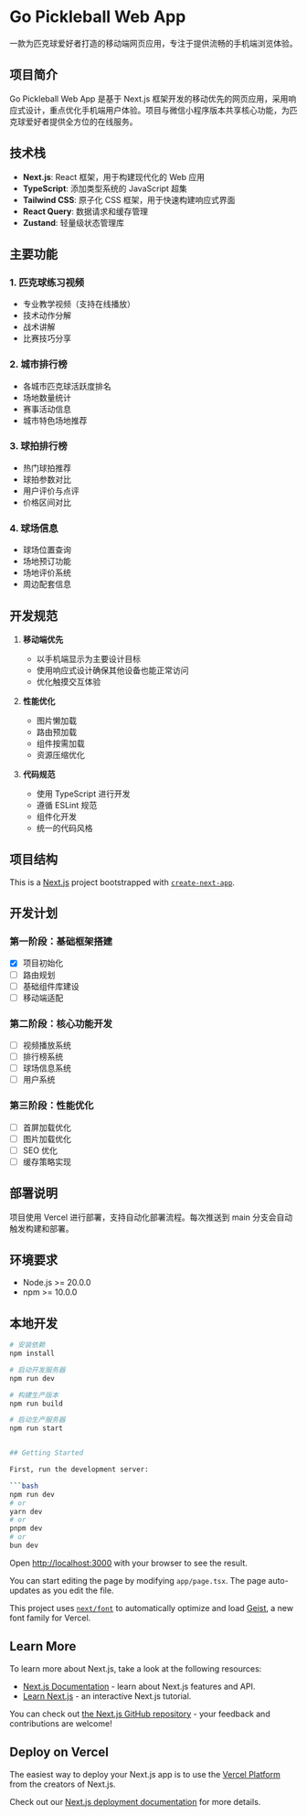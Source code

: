# Go Pickleball Web App

一款为匹克球爱好者打造的移动端网页应用，专注于提供流畅的手机端浏览体验。

## 项目简介

Go Pickleball Web App 是基于 Next.js 框架开发的移动优先的网页应用，采用响应式设计，重点优化手机端用户体验。项目与微信小程序版本共享核心功能，为匹克球爱好者提供全方位的在线服务。

## 技术栈

- **Next.js**: React 框架，用于构建现代化的 Web 应用
- **TypeScript**: 添加类型系统的 JavaScript 超集
- **Tailwind CSS**: 原子化 CSS 框架，用于快速构建响应式界面
- **React Query**: 数据请求和缓存管理
- **Zustand**: 轻量级状态管理库

## 主要功能

### 1. 匹克球练习视频

- 专业教学视频（支持在线播放）
- 技术动作分解
- 战术讲解
- 比赛技巧分享

### 2. 城市排行榜

- 各城市匹克球活跃度排名
- 场地数量统计
- 赛事活动信息
- 城市特色场地推荐

### 3. 球拍排行榜

- 热门球拍推荐
- 球拍参数对比
- 用户评价与点评
- 价格区间对比

### 4. 球场信息

- 球场位置查询
- 场地预订功能
- 场地评价系统
- 周边配套信息

## 开发规范

1. **移动端优先**

   - 以手机端显示为主要设计目标
   - 使用响应式设计确保其他设备也能正常访问
   - 优化触摸交互体验

2. **性能优化**

   - 图片懒加载
   - 路由预加载
   - 组件按需加载
   - 资源压缩优化

3. **代码规范**
   - 使用 TypeScript 进行开发
   - 遵循 ESLint 规范
   - 组件化开发
   - 统一的代码风格

## 项目结构

This is a [Next.js](https://nextjs.org) project bootstrapped with [`create-next-app`](https://nextjs.org/docs/app/api-reference/cli/create-next-app).

## 开发计划

### 第一阶段：基础框架搭建

- [x] 项目初始化
- [ ] 路由规划
- [ ] 基础组件库建设
- [ ] 移动端适配

### 第二阶段：核心功能开发

- [ ] 视频播放系统
- [ ] 排行榜系统
- [ ] 球场信息系统
- [ ] 用户系统

### 第三阶段：性能优化

- [ ] 首屏加载优化
- [ ] 图片加载优化
- [ ] SEO 优化
- [ ] 缓存策略实现

## 部署说明

项目使用 Vercel 进行部署，支持自动化部署流程。每次推送到 main 分支会自动触发构建和部署。

## 环境要求

- Node.js >= 20.0.0
- npm >= 10.0.0

## 本地开发

````bash
# 安装依赖
npm install

# 启动开发服务器
npm run dev

# 构建生产版本
npm run build

# 启动生产服务器
npm run start


## Getting Started

First, run the development server:

```bash
npm run dev
# or
yarn dev
# or
pnpm dev
# or
bun dev
````

Open [http://localhost:3000](http://localhost:3000) with your browser to see the result.

You can start editing the page by modifying `app/page.tsx`. The page auto-updates as you edit the file.

This project uses [`next/font`](https://nextjs.org/docs/app/building-your-application/optimizing/fonts) to automatically optimize and load [Geist](https://vercel.com/font), a new font family for Vercel.

## Learn More

To learn more about Next.js, take a look at the following resources:

- [Next.js Documentation](https://nextjs.org/docs) - learn about Next.js features and API.
- [Learn Next.js](https://nextjs.org/learn) - an interactive Next.js tutorial.

You can check out [the Next.js GitHub repository](https://github.com/vercel/next.js) - your feedback and contributions are welcome!

## Deploy on Vercel

The easiest way to deploy your Next.js app is to use the [Vercel Platform](https://vercel.com/new?utm_medium=default-template&filter=next.js&utm_source=create-next-app&utm_campaign=create-next-app-readme) from the creators of Next.js.

Check out our [Next.js deployment documentation](https://nextjs.org/docs/app/building-your-application/deploying) for more details.

